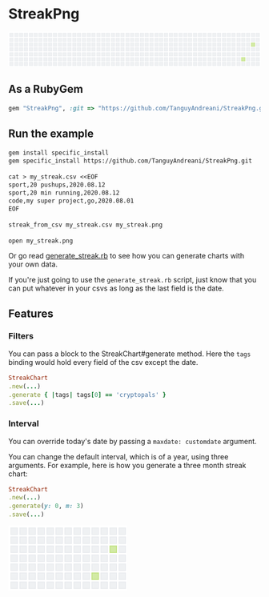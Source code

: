 # StreakPng

![](filename.png)

## As a RubyGem

```ruby
gem "StreakPng", :git => "https://github.com/TanguyAndreani/StreakPng.git"
```

## Run the example

```shell
gem install specific_install
gem specific_install https://github.com/TanguyAndreani/StreakPng.git

cat > my_streak.csv <<EOF
sport,20 pushups,2020.08.12
sport,20 min running,2020.08.12
code,my super project,go,2020.08.01
EOF

streak_from_csv my_streak.csv my_streak.png

open my_streak.png
```

Or go read [generate_streak.rb](/generate_streak.rb) to see how you can generate charts with your own data.

If you're just going to use the `generate_streak.rb` script, just know that you can put whatever in your csvs as long as the last field is the date.

## Features

### Filters

You can pass a block to the StreakChart#generate method. Here the `tags` binding would hold every field of the csv except the date.

```ruby
StreakChart
.new(...)
.generate { |tags| tags[0] == 'cryptopals' }
.save(...)
```

### Interval

You can override today's date by passing a `maxdate: customdate` argument.

You can change the default interval, which is of a year, using three arguments. For example, here is how you generate a three month streak chart:

```ruby
StreakChart
.new(...)
.generate(y: 0, m: 3)
.save(...)
```

![](three_months.png)
